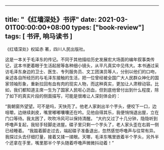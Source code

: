 
---
title: "《红墙深处》书评"
date: 2021-03-01T00:00:00+08:00
types: ["book-review"]
tags: [ 书评, 响马读书 ]
---

《红墙深处》权延赤 著，四川人民出版社。

这是一本关于毛泽东的传记。不同于其他描绘历史发展宏大场面的编年叙事类传记，这本书更着眼于生活起居等各种细小镜头，从平凡真实中见伟大。本书通过采访毛泽东身边的卫士、医生、专列服务员、文工团演员等人，分别以他们的口吻，亲述各自所经历的与毛泽东接触的生活，把一位曾经被全国广大人民群众神化的国家领袖形象，重新拉回有血有肉的现实人物，而这种真实，更加让人肃穆动容。比如，我们都知道主席一生为了国家人民呕心沥血，但到底他曾付出到什么程度，除了如下的真实片段的侧面描写，可能是很难让人深刻体会的：

“我朝窗外望望。可不是吗，天快亮了。他老人家剥出半个芋头，便咬下一口，边咀嚼，边继续剥皮，嘴里嘟嘟囔囔还在吟。见他自得其乐，我便悄悄退出屋，立在门口等待。我太困了，吹吹冷风可以保持清醒。
“大约又过了十几分钟，隐隐听到呼噜声复起，我轻手轻脚走进屋。碟子里只剩一个芋头了，老人家头歪在右肩一侧已经睡着。
“我踮着脚走过去，端起碟子准备退出，忽然感觉呼噜声与往常有异。我探过头去仔细打量，接着又揉一揉眼。天哪，毛泽东嘴里嵌着半个芋头，另外半个还拿在手里，嘴里那半个芋头随着呼噜声微微抖动着！”
